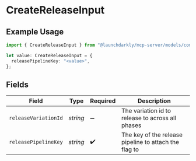 # CreateReleaseInput

## Example Usage

```typescript
import { CreateReleaseInput } from "@launchdarkly/mcp-server/models/components";

let value: CreateReleaseInput = {
  releasePipelineKey: "<value>",
};
```

## Fields

| Field                                                 | Type                                                  | Required                                              | Description                                           |
| ----------------------------------------------------- | ----------------------------------------------------- | ----------------------------------------------------- | ----------------------------------------------------- |
| `releaseVariationId`                                  | *string*                                              | :heavy_minus_sign:                                    | The variation id to release to across all phases      |
| `releasePipelineKey`                                  | *string*                                              | :heavy_check_mark:                                    | The key of the release pipeline to attach the flag to |